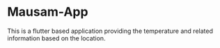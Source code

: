 # Mausam-App
This is a flutter based application providing the temperature and related information based on the location.

